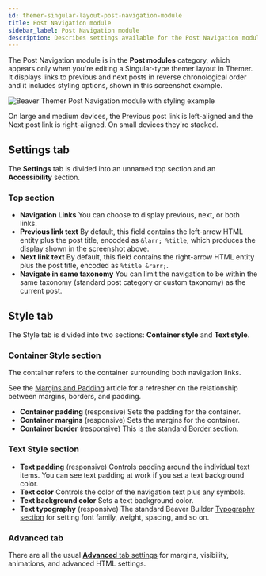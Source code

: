 ```yaml
---
id: themer-singular-layout-post-navigation-module
title: Post Navigation module
sidebar_label: Post Navigation module
description: Describes settings available for the Post Navigation module in Beaver Themer Singular layouts.
---
```


The Post Navigation module is in the **Post modules** category, which appears only when you're editing a Singular-type themer layout in Themer. It displays links to previous and next posts in reverse chronological order and it includes styling options, shown in this screenshot example.

![Beaver Themer Post Navigation module with styling example](/img/themer-singular-layout-post-navigation-module-1.png)

On large and medium devices, the Previous post link is left-aligned and the Next post link is right-aligned. On small devices they're stacked.

## Settings tab

The **Settings** tab is divided into an unnamed top section and an **Accessibility** section.

### Top section

- **Navigation Links**
  You can choose to display previous, next, or both links.
- **Previous link text**
  By default, this field contains the left-arrow HTML entity plus the post title, encoded as `&larr; %title`, which produces the display shown in the screenshot above.
- **Next link text**
  By default, this field contains the right-arrow HTML entity plus the post title, encoded as `%title &rarr;`.
- **Navigate in same taxonomy**
  You can limit the navigation to be within the same taxonomy (standard post category or custom taxonomy) as the current post.

## Style tab

The Style tab is divided into two sections: **Container style** and **Text style**.

### Container Style section

The container refers to the container surrounding both navigation links.

See the [Margins and Padding](/beaver-builder/layouts/advanced-tab/spacing) article for a refresher on the relationship between margins, borders, and padding.

- **Container padding** (responsive)
  Sets the padding for the container.
- **Container margins** (responsive)
  Sets the margins for the container.
- **Container border** (responsive)
  This is the standard [Border section](/beaver-builder/basics/border).

### Text Style section

- **Text padding** (responsive)
  Controls padding around the individual text items. You can see text padding at work if you set a text background color.
- **Text color**
  Controls the color of the navigation text plus any symbols.
- **Text background color**
  Sets a text background color.
- **Text typography** (responsive)
  The standard Beaver Builder [Typography section](/beaver-builder/basics/typography) for setting font family, weight, spacing, and so on.

### Advanced tab

There are all the usual [**Advanced** tab settings](/beaver-builder/layouts/advanced-tab) for margins, visibility, animations, and advanced HTML settings.
